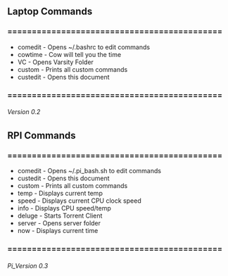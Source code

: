 ## Laptop Commands
### ============================================
   - comedit - Opens ~/.bashrc to edit commands
   - cowtime - Cow will tell you the time
   - VC - Opens Varsity Folder
   - custom - Prints all custom commands
   - custedit - Opens this document
### ============================================

###### Version 0.2

## RPI Commands
### ============================================
   - comedit - Opens ~/.pi_bash.sh to edit commands                                                                                                                                 
   - custedit - Opens this document                                                                                                                                             
   - custom - Prints all custom commands                                                                                                                                      
   - temp - Displays current temp                                                                                                                                             
   - speed - Displays current CPU clock speed                                                                                                                                 
   - info - Displays CPU speed/temp                                                                                                                                           
   - deluge - Starts Torrent Client                                                                                                                                             
   - server - Opens server folder
   - now - Displays current time  
### ============================================

###### Pi_Version 0.3
